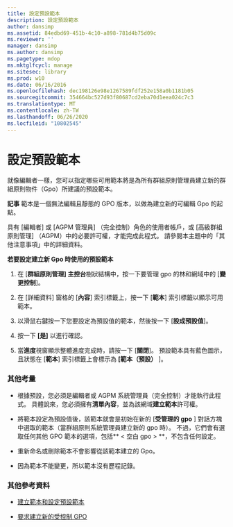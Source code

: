 ```yaml
---
title: 設定預設範本
description: 設定預設範本
author: dansimp
ms.assetid: 84edbd69-451b-4c10-a898-781d4b75d09c
ms.reviewer: ''
manager: dansimp
ms.author: dansimp
ms.pagetype: mdop
ms.mktglfcycl: manage
ms.sitesec: library
ms.prod: w10
ms.date: 06/16/2016
ms.openlocfilehash: dec198126e98e1267589fdf252e158a0b1181b05
ms.sourcegitcommit: 354664bc527d93f80687cd2eba70d1eea024c7c3
ms.translationtype: MT
ms.contentlocale: zh-TW
ms.lasthandoff: 06/26/2020
ms.locfileid: "10802545"
---
```

# 設定預設範本


就像編輯者一樣，您可以指定哪些可用範本將是為所有群組原則管理員建立新的群組原則物件（Gpo）所建議的預設範本。

**記事** 範本是一個無法編輯且靜態的 GPO 版本，以做為建立新的可編輯 Gpo 的起點。

 

具有 [編輯者] 或 [AGPM 管理員] （完全控制）角色的使用者帳戶，或 [高級群組原則管理] （AGPM）中的必要許可權，才能完成此程式。 請參閱本主題中的「其他注意事項」中的詳細資料。

**若要設定建立新 Gpo 時使用的預設範本**

1.  在 [**群組原則管理] 主控台**樹狀結構中，按一下要管理 gpo 的林和網域中的 [**變更控制**]。

2.  在 [詳細資料] 窗格的 [**內容**] 索引標籤上，按一下 [**範本**] 索引標籤以顯示可用範本。

3.  以滑鼠右鍵按一下您要設定為預設值的範本，然後按一下 [**設成預設值**]。

4.  按一下 **[是]** 以進行確認。

5.  當**進度**視窗顯示整體進度完成時，請按一下 [**關閉**]。 預設範本具有藍色圖示，且狀態在 [**範本**] 索引標籤上會標示為 **[範本（預設）** ]。

### 其他考量

-   根據預設，您必須是編輯者或 AGPM 系統管理員（完全控制）才能執行此程式。 具體說來，您必須擁有**清單內容**，並為該網域**建立範本**許可權。

-   將範本設定為預設值後，該範本就會是初始在新的 [**受管理的 gpo** ] 對話方塊中選取的範本（當群組原則系統管理員建立新的 gpo 時）。 不過，它們會有選取任何其他 GPO 範本的選項，包括** &lt; 空白 gpo &gt; **，不包含任何設定。

-   重新命名或刪除範本不會影響從該範本建立的 Gpo。

-   因為範本不能變更，所以範本沒有歷程記錄。

### 其他參考資料

-   [建立範本和設定預設範本](creating-a-template-and-setting-a-default-template-agpm30ops.md)

-   [要求建立新的受控制 GPO](request-the-creation-of-a-new-controlled-gpo-agpm30ops.md)

 

 





